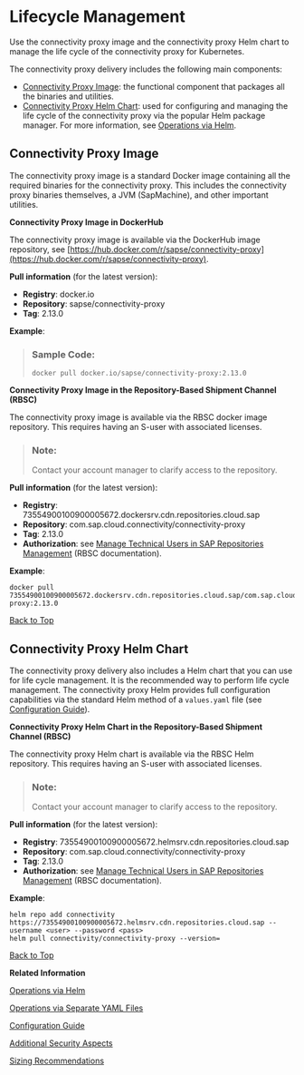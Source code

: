 <!-- loio60c0a459311942ae89312976cdd684dc -->

# Lifecycle Management

Use the connectivity proxy image and the connectivity proxy Helm chart to manage the life cycle of the connectivity proxy for Kubernetes.

The connectivity proxy delivery includes the following main components:

-   [Connectivity Proxy Image](lifecycle-management-60c0a45.md#loio60c0a459311942ae89312976cdd684dc__image): the functional component that packages all the binaries and utilities.
-   [Connectivity Proxy Helm Chart](lifecycle-management-60c0a45.md#loio60c0a459311942ae89312976cdd684dc__chart): used for configuring and managing the life cycle of the connectivity proxy via the popular Helm package manager. For more information, see [Operations via Helm](operations-via-helm-23fc110.md).



<a name="loio60c0a459311942ae89312976cdd684dc__image"/>

## Connectivity Proxy Image

The connectivity proxy image is a standard Docker image containing all the required binaries for the connectivity proxy. This includes the connectivity proxy binaries themselves, a JVM \(SapMachine\), and other important utilities.

**Connectivity Proxy Image in DockerHub**

The connectivity proxy image is available via the DockerHub image repository, see [https://hub.docker.com/r/sapse/connectivity-proxy](https://hub.docker.com/r/sapse/connectivity-proxy).

**Pull information** \(for the latest version\):

-   **Registry**: docker.io
-   **Repository**: sapse/connectivity-proxy
-   **Tag**: 2.13.0

**Example**:

> ### Sample Code:  
> ```
> docker pull docker.io/sapse/connectivity-proxy:2.13.0
> 
> ```

**Connectivity Proxy Image in the Repository-Based Shipment Channel \(RBSC\)**

The connectivity proxy image is available via the RBSC docker image repository. This requires having an S-user with associated licenses.

> ### Note:  
> Contact your account manager to clarify access to the repository.

**Pull information** \(for the latest version\):

-   **Registry**: 73554900100900005672.dockersrv.cdn.repositories.cloud.sap
-   **Repository**: com.sap.cloud.connectivity/connectivity-proxy
-   **Tag**: 2.13.0
-   **Authorization**: see [Manage Technical Users in SAP Repositories Management](https://help.sap.com/viewer/0a64be17478d4f5ba45d14ab62b0d74c/Cloud/en-US/7e83dfc309834942b441fc2106c5b7f5.html) \(RBSC documentation\).

**Example**:

```
docker pull 73554900100900005672.dockersrv.cdn.repositories.cloud.sap/com.sap.cloud.connectivity/connectivity-proxy:2.13.0

```

[Back to Top](lifecycle-management-60c0a45.md#loio60c0a459311942ae89312976cdd684dc__top)



<a name="loio60c0a459311942ae89312976cdd684dc__chart"/>

## Connectivity Proxy Helm Chart

The connectivity proxy delivery also includes a Helm chart that you can use for life cycle management. It is the recommended way to perform life cycle management. The connectivity proxy Helm provides full configuration capabilities via the standard Helm method of a `values.yaml` file \(see [Configuration Guide](configuration-guide-eaa8204.md)\).

**Connectivity Proxy Helm Chart in the Repository-Based Shipment Channel \(RBSC\)**

The connectivity proxy Helm chart is available via the RBSC Helm repository. This requires having an S-user with associated licenses.

> ### Note:  
> Contact your account manager to clarify access to the repository.

**Pull information** \(for the latest version\):

-   **Registry**: 73554900100900005672.helmsrv.cdn.repositories.cloud.sap
-   **Repository**: com.sap.cloud.connectivity/connectivity-proxy
-   **Tag**: 2.13.0
-   **Authorization**: see [Manage Technical Users in SAP Repositories Management](https://help.sap.com/viewer/0a64be17478d4f5ba45d14ab62b0d74c/Cloud/en-US/7e83dfc309834942b441fc2106c5b7f5.html) \(RBSC documentation\).

**Example**:

```
helm repo add connectivity https://73554900100900005672.helmsrv.cdn.repositories.cloud.sap --username <user> --password <pass>
helm pull connectivity/connectivity-proxy --version=
```

[Back to Top](lifecycle-management-60c0a45.md#loio60c0a459311942ae89312976cdd684dc__top)

**Related Information**  


[Operations via Helm](operations-via-helm-23fc110.md "Use the Helm chart to configure and manage the life cycle of the connectivity proxy for Kubernetes.")

[Operations via Separate YAML Files](operations-via-separate-yaml-files-2b0002b.md "Using separate YAML files to configure and manage the life cycle of the connectivity proxy for Kubernetes.")

[Configuration Guide](configuration-guide-eaa8204.md "Find an overview of configuration parameters for the connectivity proxy for Kubernetes.")

[Additional Security Aspects](additional-security-aspects-0cd3a3a.md "Considerations on security for the traffic flow and configuration of the connectivity proxy for Kubernetes.")

[Sizing Recommendations](sizing-recommendations-204822a.md "Find basic sizing guidance for the connectivity proxy for Kubernetes.")

